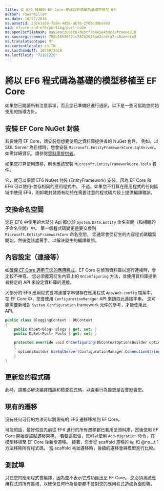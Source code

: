 ```yaml
---
title: 從 EF6 移植到 EF Core-移植以程式碼為基礎的模型-EF
author: rowanmiller
ms.date: 10/27/2016
ms.assetid: 2dce1a50-7d84-4856-abf6-2763dd9be99d
uid: efcore-and-ef6/porting/port-code
ms.openlocfilehash: 0a99eac2091c07d8bcf7d4e5e4bdc2afcaeee810
ms.sourcegitcommit: 708b18520321c587b2046ad2ea9fa7c48aeebfe5
ms.translationtype: MT
ms.contentlocale: zh-TW
ms.lasthandoff: 10/09/2019
ms.locfileid: "72181220"
---
```

# <a name="porting-an-ef6-code-based-model-to-ef-core"></a>將以 EF6 程式碼為基礎的模型移植至 EF Core

如果您已閱讀所有注意事項，而且您已準備好進行通訊，以下是一些可協助您開始使用的指導方針。

## <a name="install-ef-core-nuget-packages"></a>安裝 EF Core NuGet 封裝

若要使用 EF Core，請安裝您想要使用之資料庫提供者的 NuGet 套件。 例如，以 SQL Server 為目標時，您會安裝 `Microsoft.EntityFrameworkCore.SqlServer`。 如需詳細資訊，請參閱[資料庫提供者](../../core/providers/index.md)。

如果您打算使用遷移，則也應該安裝 `Microsoft.EntityFrameworkCore.Tools` 套件。

它，就可以保留 EF6 NuGet 封裝 (EntityFramework) 安裝，因為 EF Core 和 EF6 可以使用-並存相同的應用程式中。 不過，如果您不打算在應用程式的任何區域中使用 EF6，則卸載封裝將有助於在需要注意的程式碼片段上提供編譯錯誤。

## <a name="swap-namespaces"></a>交換命名空間

您在 EF6 中使用的大部分 Api 都位於 `System.Data.Entity` 命名空間（和相關的子命名空間）中。 第一個程式碼變更是要交換到 `Microsoft.EntityFrameworkCore` 命名空間。 您通常會從衍生的內容程式碼檔案開始，然後從該處著手，以解決發生的編譯錯誤。

## <a name="context-configuration-connection-etc"></a>內容設定（連接等）

如[確保 EF Core 適用于您的應用程式](ensure-requirements.md)，EF Core 在偵測資料庫以進行連接時，會比較不神奇。 您必須覆寫衍生內容上的 `OnConfiguring` 方法，並使用資料庫提供者特定的 API 來設定資料庫的連接。

大部分的 EF6 應用程式會將連接字串儲存在應用程式 `App/Web.config` 檔案中。 在 EF Core 中，您會使用 `ConfigurationManager` API 來讀取此連接字串。 您可能需要新增對 `System.Configuration` framework 元件的參考，才能使用此 API。

``` csharp
public class BloggingContext : DbContext
{
    public DbSet<Blog> Blogs { get; set; }
    public DbSet<Post> Posts { get; set; }

    protected override void OnConfiguring(DbContextOptionsBuilder optionsBuilder)
    {
      optionsBuilder.UseSqlServer(ConfigurationManager.ConnectionStrings["BloggingDatabase"].ConnectionString);
    }
}
```

## <a name="update-your-code"></a>更新您的程式碼

此時，請務必解決編譯錯誤和檢查程式碼，以查看行為變更是否會影響您。

## <a name="existing-migrations"></a>現有的遷移

沒有任何可行的方法可以將現有的 EF6 遷移移植到 EF Core。

可能的話，最好假設先前從 EF6 進行的所有遷移都已套用至資料庫，然後使用 EF Core 開始從該點遷移架構。 若要這麼做，您可以使用 `Add-Migration` 命令，在模型移植至 EF Core 後新增遷移。 接著，您會從 scaffold 遷移的 `Up` 和 @no__t 1 方法移除所有程式碼。 當 scaffold 初始遷移時，後續的遷移會與模型進行比較。

## <a name="test-the-port"></a>測試埠

只在您的應用程式會編譯，因為並不表示它成功匯出至 EF Core。 您必須測試應用程式的所有區域，以確保任何行為變更都不會對您的應用程式造成負面影響。
